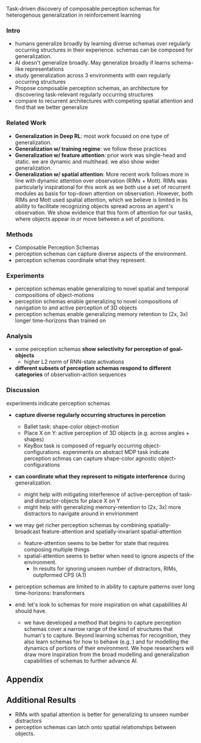 Task-driven discovery of composable perception schemas for heterogenous generalization in reinforcement learning

### Intro
- humans generalize broadly by learning diverse schemas over regularly occurring structures in their experience. schemas can be composed for generalization.
- AI doesn't generalize broadly. May generalize broadly if learns schema-like representations
- study generalization across 3 environments with own regularly occurring structures 
- Propose composable perception schemas, an architecture for discovering task-relevant regularly occurring structures
- compare to recurrent architectures with competing spatial attention and find that we better generalize

### Related Work
- **Generalization in Deep RL**: most work focused on one type of generalization.
- **Generalization w/ training regime**: we follow these practices
- **Generalization w/ feature attention**: prior work was single-head and static. we are dynamic and multihead. we also show wider generalization.
- **Generalization w/ spatial attention**: More recent work follows more in line with dynamic attention over observation (RIMs + Mott). RIMs was particularly inspirational for this work as we both use a set of recurrent modules as basis for top-down attention on observation. However, both RIMs and Mott used spatial attention, which we believe is limited in its ability to facilitate recognizing objects spread across an agent's observation. We show evidence that this form of attention for our tasks, where objects appear in or move between a set of positions.

### Methods
- Composable Perception Schemas  
- perception schemas can capture diverse aspects of the environment.  
- perception schemas coordinate what they represent.

### Experiments

- perception schemas enable generalizing to novel spatial and temporal compositions of object-motions  
- perception schemas enable generalizing to novel compositions of navigation to and active perception of 3D objects  
- perception schemas enable generalizing memory retention to (2x, 3x) longer time-horizons than trained on

### Analysis
- some perception schemas **show selectivity for perception of goal-objects** 
	- higher L2 norm of RNN-state activations
- **different subsets of perception schemas respond to different categories** of observation-action sequences

### Discussion

experiments indicate perception schemas 
- **capture diverse regularly occurring structures in percetion**
	*  Ballet task: shape-color object-motion
	*  Place X on Y: active perception of 3D objects (e.g. across angles + shapes)
	*  KeyBox task is composed of reguarly occurring object-configurations. experiments on abstract MDP task indicate perception schmas can capture shape-color agnostic object-configurations
- **can coordinate what they represent to mitigate interference** during generalization.
	- might help with mitigating interference of active-perception of task- and distractor-objects for place X on Y
	- might help with generalizing memory-retention to (2x, 3x) more distractors to navigate around in envirionment

- we may get richer perception schemas by combining spatially-broadcast feature-attention and spatially-invariant spatial-attention 
	- feature-attention seems to be better for state that requires composing multiple things
	- spatial-attention seems to better when need to ignore aspects of the environment.
		- In results for ignoring unseen number of distractors, RIMs, outpformed CPS (A.1)
- perception schemas are limited to in ability to capture patterns over long time-horizons: transformers

- end: let's look to schemas for more inspiration on what capabilities AI should have.
	- we have developed a method that begins to capture perception schemas cover a narrow range of the kind of structures that human's to capture. Beyond learning schemas for recognition, they also learn schemas for how to behave (e.g. ) and for modelling the dynamics of portions of their environment. We hope researchers will draw more inspiration from the broad modelling and generalization capabilities of schemas to further advance AI.


## Appendix

## Additional Results
- RIMs with spatial attention is better for generalizing to unseen number distractors
- perception schemas can latch onto spatial relationships between objects.